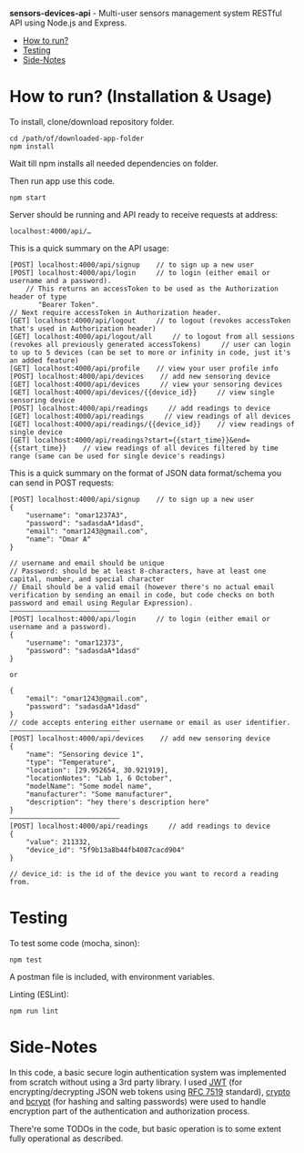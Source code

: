 **sensors-devices-api** - Multi-user sensors management system RESTful API using Node.js and Express.

- [How to run?](#how-to-run-installation-&-usage)
- [Testing](#testing)
- [Side-Notes](#side-notes)

# How to run? (Installation & Usage)

To install, clone/download repository folder.

    cd /path/of/downloaded-app-folder
    npm install

Wait till npm installs all needed dependencies on folder.


Then run app use this code.

    npm start


Server should be running and API ready to receive requests at address:

    localhost:4000/api/…


This is a quick summary on the API usage:

    [POST] localhost:4000/api/signup    // to sign up a new user
    [POST] localhost:4000/api/login     // to login (either email or username and a password).
    	// This returns an accessToken to be used as the Authorization header of type
    	   "Bearer Token".
    // Next require accessToken in Authorization header.
    [GET] localhost:4000/api/logout     // to logout (revokes accessToken that's used in Authorization header)
    [GET] localhost:4000/api/logout/all     // to logout from all sessions (revokes all previously generated accessTokens)     // user can login to up to 5 devices (can be set to more or infinity in code, just it's an added feature)
    [GET] localhost:4000/api/profile    // view your user profile info
    [POST] localhost:4000/api/devices    // add new sensoring device
    [GET] localhost:4000/api/devices     // view your sensoring devices
    [GET] localhost:4000/api/devices/{{device_id}}     // view single sensoring device
    [POST] localhost:4000/api/readings     // add readings to device
    [GET] localhost:4000/api/readings     // view readings of all devices
    [GET] localhost:4000/api/readings/{{device_id}}    // view readings of single device
    [GET] localhost:4000/api/readings?start={{start_time}}&end={{start_time}}    // view readings of all devices filtered by time range (same can be used for single device's readings)


This is a quick summary on the format of JSON data format/schema you can send in POST requests:

    [POST] localhost:4000/api/signup    // to sign up a new user
    {
        "username": "omar1237A3",
        "password": "sadasdaA*1dasd",     
        "email": "omar1243@gmail.com",
        "name": "Omar A"
    }
    
    // username and email should be unique
    // Password: should be at least 8-characters, have at least one capital, number, and special character
    // Email should be a valid email (however there's no actual email verification by sending an email in code, but code checks on both password and email using Regular Expression).
    ———————————————————————————
    [POST] localhost:4000/api/login     // to login (either email or username and a password).
    {
        "username": "omar12373",
        "password": "sadasdaA*1dasd"
    }
    
    or
    
    {
        "email": "omar1243@gmail.com",
        "password": "sadasdaA*1dasd"
    }
    // code accepts entering either username or email as user identifier.
    ———————————————————————————
    [POST] localhost:4000/api/devices    // add new sensoring device
    {
        "name": "Sensoring device 1",
        "type": "Temperature",
        "location": [29.952654, 30.921919],
        "locationNotes": "Lab 1, 6 October",
        "modelName": "Some model name",
        "manufacturer": "Some manufacturer",
        "description": "hey there's description here"
    }
    ———————————————————————————
    [POST] localhost:4000/api/readings     // add readings to device
    {
        "value": 211332,
        "device_id": "5f9b13a8b44fb4087cacd904"
    }
    
    // device_id: is the id of the device you want to record a reading from.

# Testing

To test some code (mocha, sinon):

    npm test

A postman file is included, with environment variables.

Linting (ESLint):

    npm run lint

# Side-Notes

In this code, a basic secure login authentication system was implemented from scratch without using a 3rd party library. I used [JWT](https://jwt.io/) (for encrypting/decrypting JSON web tokens using  [RFC 7519](https://tools.ietf.org/html/rfc7519) standard), [crypto](https://nodejs.org/api/crypto.html) and [bcrypt](https://www.npmjs.com/package/bcrypt) (for hashing and salting passwords) were used to handle encryption part of the authentication and authorization process.

There're some TODOs in the code, but basic operation is to some extent fully operational as described.